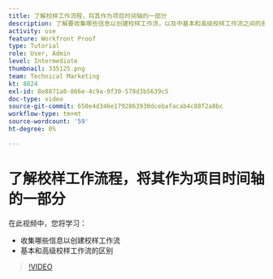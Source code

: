 ```yaml
---
title: 了解校样工作流程，将其作为项目时间轴的一部分
description: 了解要收集哪些信息以创建校样工作流，以及中基本和高级校样工作流之间的差异 [!DNL  Workfront].
activity: use
feature: Workfront Proof
type: Tutorial
role: User, Admin
level: Intermediate
thumbnail: 335125.png
team: Technical Marketing
kt: 8824
exl-id: 8e8871a8-866e-4c9a-9f30-578d3b5639c5
doc-type: video
source-git-commit: 650e4d346e1792863930dcebafacab4c88f2a8bc
workflow-type: tm+mt
source-wordcount: '59'
ht-degree: 0%

---
```


# 了解校样工作流程，将其作为项目时间轴的一部分

在此视频中，您将学习：

* 收集哪些信息以创建校样工作流
* 基本和高级校样工作流的区别

>[!VIDEO](https://video.tv.adobe.com/v/335125/?quality=12&learn=on)



